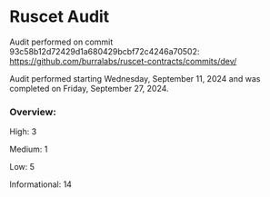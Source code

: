 # Ruscet Audit 

Audit performed on commit 93c58b12d72429d1a680429bcbf72c4246a70502: https://github.com/burralabs/ruscet-contracts/commits/dev/

Audit performed starting Wednesday, September 11, 2024 and was completed on Friday, September 27, 2024. 

### Overview:

High: 3

Medium: 1

Low: 5

Informational: 14